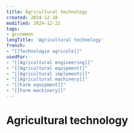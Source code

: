 ```yaml
---
title: Agricultural technology
created: 2024-12-18
modified: 2024-12-22
tags:
- gccommon
longTitle: 'Agricultural technology'
french:
- "[[Technologie agricole]]"
usedFor:
- "[[Agricultural engineering]]"
- "[[Agricultural equipment]]"
- "[[Agricultural implements]]"
- "[[Agricultural machinery]]"
- "[[Farm equipment]]"
- "[[Farm machinery]]"
---
```

# Agricultural technology
